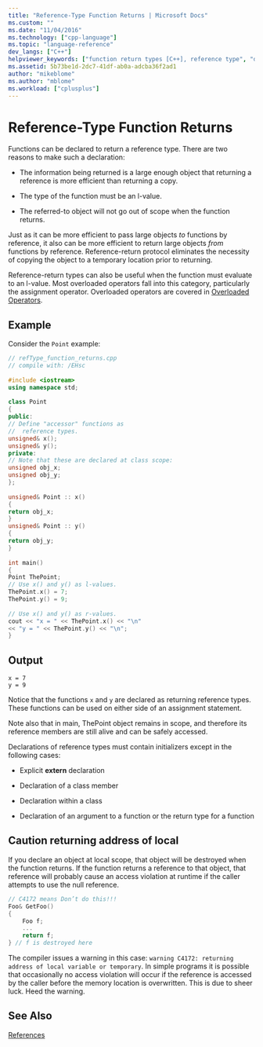 ```yaml
---
title: "Reference-Type Function Returns | Microsoft Docs"
ms.custom: ""
ms.date: "11/04/2016"
ms.technology: ["cpp-language"]
ms.topic: "language-reference"
dev_langs: ["C++"]
helpviewer_keywords: ["function return types [C++], reference type", "data types [C++], function return types", "functions [C++], return types"]
ms.assetid: 5b73be1d-2dc7-41df-ab0a-adcba36f2ad1
author: "mikeblome"
ms.author: "mblome"
ms.workload: ["cplusplus"]
---
```

# Reference-Type Function Returns
Functions can be declared to return a reference type. There are two reasons to make such a declaration:  
  
-   The information being returned is a large enough object that returning a reference is more efficient than returning a copy.  
  
-   The type of the function must be an l-value.  
  
-   The referred-to object will not go out of scope when the function returns.  
  
 Just as it can be more efficient to pass large objects *to* functions by reference, it also can be more efficient to return large objects *from* functions by reference. Reference-return protocol eliminates the necessity of copying the object to a temporary location prior to returning.  
  
 Reference-return types can also be useful when the function must evaluate to an l-value. Most overloaded operators fall into this category, particularly the assignment operator. Overloaded operators are covered in [Overloaded Operators](../cpp/operator-overloading.md).  
  
## Example  
 Consider the `Point` example:  
  
```cpp 
// refType_function_returns.cpp  
// compile with: /EHsc  
  
#include <iostream>  
using namespace std;  
  
class Point  
{  
public:  
// Define "accessor" functions as  
//  reference types.  
unsigned& x();  
unsigned& y();  
private:  
// Note that these are declared at class scope:  
unsigned obj_x;   
unsigned obj_y;   
};  
  
unsigned& Point :: x()  
{  
return obj_x;  
}  
unsigned& Point :: y()  
{  
return obj_y;  
}  
  
int main()  
{  
Point ThePoint;  
// Use x() and y() as l-values.  
ThePoint.x() = 7;  
ThePoint.y() = 9;  
  
// Use x() and y() as r-values.  
cout << "x = " << ThePoint.x() << "\n"  
<< "y = " << ThePoint.y() << "\n";  
}  
```  
  
## Output  
  
```Output  
x = 7  
y = 9  
```  
  
 Notice that the functions `x` and `y` are declared as returning reference types. These functions can be used on either side of an assignment statement.  
  
 Note also that in main, ThePoint object remains in scope, and therefore its reference members are still alive and can be safely accessed.  
  
 Declarations of reference types must contain initializers except in the following cases:  
  
-   Explicit **extern** declaration  
  
-   Declaration of a class member  
  
-   Declaration within a class  
  
-   Declaration of an argument to a function or the return type for a function  
  
## Caution returning address of local  
 If you declare an object at local scope, that object will be destroyed when the function returns. If the function returns a reference to that object, that reference will probably cause an access violation at runtime if the caller attempts to use the null reference.  
  
```cpp 
// C4172 means Don’t do this!!!  
Foo& GetFoo()  
{  
    Foo f;  
    ...  
    return f;  
} // f is destroyed here  
```  
  
 The compiler issues a warning in this case: `warning C4172: returning address of local variable or temporary`. In simple programs it is possible that occasionally no access violation will occur if the reference is accessed by the caller before the memory location is overwritten. This is due to sheer luck. Heed the warning.  
  
## See Also  
 [References](../cpp/references-cpp.md)